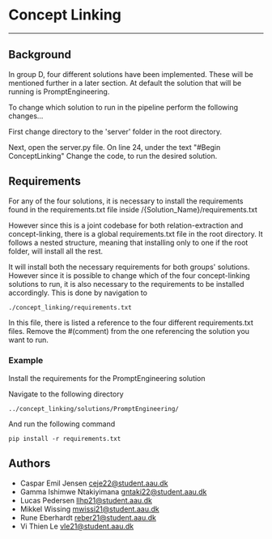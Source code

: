 # Concept Linking

---
## Background
In group D, four different solutions have been implemented. These will be mentioned further in a later section.
At default the solution that will be running is PromptEngineering.

To change which solution to run in the pipeline perform the following changes...

First change directory to the 'server' folder in the root directory.

Next, open the server.py file.
On line 24, under the text "#Begin ConceptLinking"
Change the code, to run the desired solution.


## Requirements
For any of the four solutions, it is necessary to install the requirements found
in the requirements.txt file inside /{Solution_Name}/requirements.txt

However since this is a joint codebase for both relation-extraction and concept-linking,
there is a global requirements.txt file in the root directory.
It follows a nested structure, meaning that installing only to one if the root folder, 
will install all the rest.

It will install both the necessary requirements for both groups' solutions.
However since it is possible to change which of the four concept-linking solutions to run, 
it is also necessary to the requirements to be installed accordingly.
This is done by navigation to

```
./concept_linking/requirements.txt
```
In this file, there is listed a reference to the four different requirements.txt files.
Remove the #(comment) from the one referencing the solution you want to run.

### Example
Install the requirements for the PromptEngineering solution

Navigate to the following directory

```
../concept_linking/solutions/PromptEngineering/
```

And run the following command
```
pip install -r requirements.txt
```




## Authors
- Caspar Emil Jensen <ceje22@student.aau.dk>
- Gamma Ishimwe Ntakiyimana <gntaki22@student.aau.dk>
- Lucas Pedersen <llhp21@student.aau.dk>
- Mikkel Wissing <mwissi21@student.aau.dk>
- Rune Eberhardt <reber21@student.aau.dk>
- Vi Thien Le <vle21@student.aau.dk>
